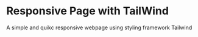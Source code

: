 # Responsive Page with TailWind

A simple and quikc responsive webpage using styling framework Tailwind

